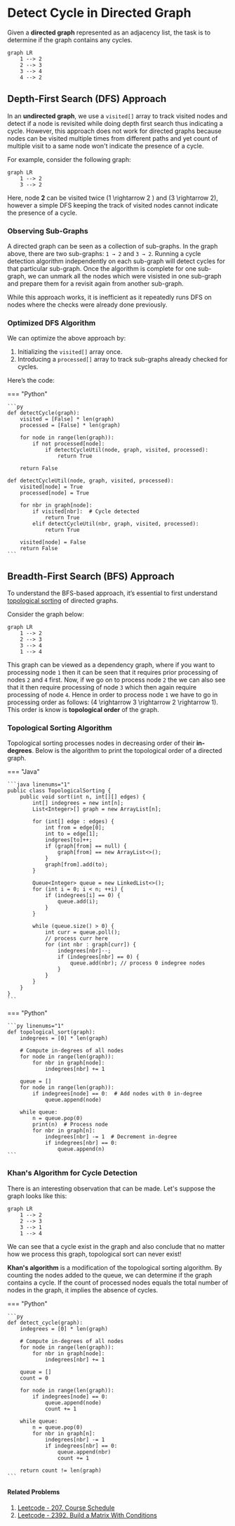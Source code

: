# Detect Cycle in Directed Graph

Given a **directed graph** represented as an adjacency list, the task is to determine if the graph contains any cycles.

```mermaid
graph LR
    1 --> 2
    2 --> 3
    3 --> 4
    4 --> 2
```

## Depth-First Search (DFS) Approach

In an **undirected graph**, we use a `visited[]` array to track visited nodes and detect if a node is revisited while doing depth first search thus indicating a cycle. However, this approach does not work for directed graphs because nodes can be visited multiple times from different paths and yet count of multiple visit to a same node won't indicate the presence of a cycle.

For example, consider the following graph:

```mermaid
graph LR
    1 --> 2
    3 --> 2
```

Here, node **2** can be visited twice \(1 \rightarrow 2 \) and \(3 \rightarrow 2\), however a simple DFS keeping the track of visited nodes cannot indicate the presence of a cycle.

### Observing Sub-Graphs

A directed graph can be seen as a collection of sub-graphs. In the graph above, there are two sub-graphs: `1 → 2` and `3 → 2`. Running a cycle detection algorithm independently on each sub-graph will detect cycles for that particular sub-graph. Once the algorithm is complete for one sub-graph, we can unmark all the nodes which were visisted in one sub-graph and prepare them for a revisit again from another sub-graph.

While this approach works, it is inefficient as it repeatedly runs DFS on nodes where the checks were already done previously.

### Optimized DFS Algorithm

We can optimize the above approach by:

1. Initializing the `visited[]` array once.
2. Introducing a `processed[]` array to track sub-graphs already checked for cycles.

Here’s the code:

=== "Python"

    ```py
    def detectCycle(graph):
        visited = [False] * len(graph)
        processed = [False] * len(graph)

        for node in range(len(graph)):
            if not processed[node]:
                if detectCycleUtil(node, graph, visited, processed):
                    return True

        return False

    def detectCycleUtil(node, graph, visited, processed):
        visited[node] = True
        processed[node] = True

        for nbr in graph[node]:
            if visited[nbr]:  # Cycle detected
                return True
            elif detectCycleUtil(nbr, graph, visited, processed):
                return True

        visited[node] = False
        return False
    ```

## Breadth-First Search (BFS) Approach

To understand the BFS-based approach, it’s essential to first understand [topological sorting](#topological-sorting-algorithm) of directed graphs. 

Consider the graph below:

```mermaid
graph LR
    1 --> 2
    2 --> 3
    3 --> 4
    1 --> 4
```

This graph can be viewed as a dependency graph, where if you want to processing node `1` then it can be seen that it requires prior processing of nodes `2` and `4` first. Now, if we go on to process node `2` the we can also see that it then require processing of node `3` which then again require processing of node `4`. Hence in order to process node `1` we have to go in processing order as follows: \(4 \rightarrow 3 \rightarrow 2 \rightarrow 1\). This order is know is **topological order** of the graph.

### Topological Sorting Algorithm

Topological sorting processes nodes in decreasing order of their **in-degrees**. Below is the algorithm to print the topological order of a directed graph.

=== "Java"

    ```java linenums="1"
    public class TopologicalSorting {
        public void sort(int n, int[][] edges) {
            int[] indegrees = new int[n];
            List<Integer>[] graph = new ArrayList[n]; 

            for (int[] edge : edges) {
                int from = edge[0];
                int to = edge[1];
                indgrees[to]++;
                if (graph[from] == null) {
                    graph[from] == new ArrayList<>();
                }
                graph[from].add(to);
            }

            Queue<Integer> queue = new LinkedList<>();
            for (int i = 0; i < n; ++i) {
                if (indegrees[i] == 0) {
                    queue.add(i);
                }
            }

            while (queue.size() > 0) {
                int curr = queue.poll();
                // process curr here
                for (int nbr : graph[curr]) {
                    indegrees[nbr]--;
                    if (indegrees[nbr] == 0) {
                        queue.add(nbr); // process 0 indegree nodes
                    }
                }
            }
        }
    }
    ```
=== "Python"

    ```py linenums="1"
    def topological_sort(graph):
        indegrees = [0] * len(graph)

        # Compute in-degrees of all nodes
        for node in range(len(graph)):
            for nbr in graph[node]:
                indegrees[nbr] += 1

        queue = []
        for node in range(len(graph)):
            if indegrees[node] == 0:  # Add nodes with 0 in-degree
                queue.append(node)

        while queue:
            n = queue.pop(0)
            print(n)  # Process node
            for nbr in graph[n]:
                indegrees[nbr] -= 1  # Decrement in-degree
                if indegrees[nbr] == 0:
                    queue.append(n)
    ```


### Khan's Algorithm for Cycle Detection

There is an interesting observation that can be made. Let's suppose the graph looks like this:

```mermaid
graph LR
    1 --> 2
    2 --> 3
    3 --> 1
    1 --> 4
```

We can see that a cycle exist in the graph and also conclude that no matter how we process this graph, topological sort can never exist!

**Khan's algorithm** is a modification of the topological sorting algorithm. By counting the nodes added to the queue, we can determine if the graph contains a cycle. If the count of processed nodes equals the total number of nodes in the graph, it implies the absence of cycles.

=== "Python"

    ```py
    def detect_cycle(graph):
        indegrees = [0] * len(graph)

        # Compute in-degrees of all nodes
        for node in range(len(graph)):
            for nbr in graph[node]:
                indegrees[nbr] += 1

        queue = []
        count = 0

        for node in range(len(graph)):
            if indegrees[node] == 0:
                queue.append(node)
                count += 1

        while queue:
            n = queue.pop(0)
            for nbr in graph[n]:
                indegrees[nbr] -= 1
                if indegrees[nbr] == 0:
                    queue.append(nbr)
                    count += 1

        return count != len(graph)
    ```


#### Related Problems

1. [Leetcode - 207. Course Schedule](https://leetcode.com/problems/course-schedule/description/)
2. [Leetcode - 2392. Build a Matrix With Conditions](https://leetcode.com/problems/build-a-matrix-with-conditions/description/)